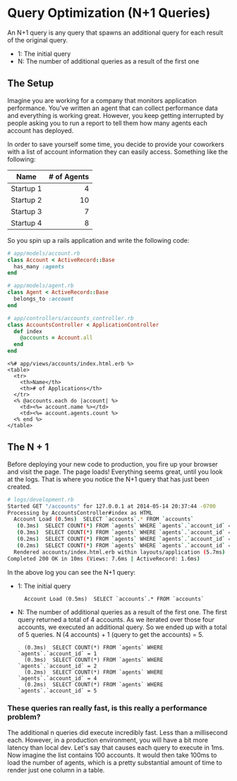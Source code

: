 # Query Optimization (N+1 Queries)

An N+1 query is any query that spawns an additional query for each result of the original query.
 
- 1: The initial query
- N: The number of additional queries as a result of the first one

## The Setup

Imagine you are working for a company that monitors application performance. You've written an agent that can collect performance data and everything is working great. However, you keep getting interrupted by people asking you to run a report to tell them how many agents each account has deployed.

In order to save yourself some time, you decide to provide your coworkers with a list of account information they can easily access. Something like the following:

| Name       | # of Agents |
| ---------- | -----------:|
| Startup 1  | 4           |
| Startup 2  | 10          |
| Startup 3  | 7           |
| Startup 4  | 8           |

So you spin up a rails application and write the following code:

```ruby
# app/models/account.rb
class Account < ActiveRecord::Base
  has_many :agents
end

# app/models/agent.rb
class Agent < ActiveRecord::Base
  belongs_to :account
end

# app/controllers/accounts_controller.rb
class AccountsController < ApplicationController
  def index
    @accounts = Account.all
  end
end
```

```erb
<%# app/views/accounts/index.html.erb %>
<table>
  <tr>
    <th>Name</th>
    <th># of Applications</th>
  </tr>
  <% @accounts.each do |account| %>
    <td><%= account.name %></td>
    <td><%= account.agents.count %>
  <% end %>
</table>
```

## The N + 1

Before deploying your new code to production, you fire up your browser and visit the page. The page loads! Everything seems great, until you look at the logs. That is where you notice the N+1 query that has just been created.

```bash
# logs/development.rb
Started GET "/accounts" for 127.0.0.1 at 2014-05-14 20:37:44 -0700
Processing by AccountsController#index as HTML
  Account Load (0.5ms)  SELECT `accounts`.* FROM `accounts`
   (0.3ms)  SELECT COUNT(*) FROM `agents` WHERE `agents`.`account_id` = 1
   (0.3ms)  SELECT COUNT(*) FROM `agents` WHERE `agents`.`account_id` = 2
   (0.2ms)  SELECT COUNT(*) FROM `agents` WHERE `agents`.`account_id` = 4
   (0.2ms)  SELECT COUNT(*) FROM `agents` WHERE `agents`.`account_id` = 5
  Rendered accounts/index.html.erb within layouts/application (5.7ms)
Completed 200 OK in 10ms (Views: 7.6ms | ActiveRecord: 1.6ms)
```

In the above log you can see the N+1 query:
- 1: The initial query

        Account Load (0.5ms)  SELECT `accounts`.* FROM `accounts`

- N: The number of additional queries as a result of the first one. The first query returned a total of 4 accounts. As we iterated over those four accounts, we executed an additional query. So we ended up with a total of 5 queries. N (4 accounts) + 1 (query to get the accounts) = 5.

        (0.3ms)  SELECT COUNT(*) FROM `agents` WHERE `agents`.`account_id` = 1
        (0.3ms)  SELECT COUNT(*) FROM `agents` WHERE `agents`.`account_id` = 2
        (0.2ms)  SELECT COUNT(*) FROM `agents` WHERE `agents`.`account_id` = 4
        (0.2ms)  SELECT COUNT(*) FROM `agents` WHERE `agents`.`account_id` = 5
        
### These queries ran really fast, is this really a performance problem?

The additional n queries did execute incredibly fast. Less than a millisecond each. However, in a production environment, you will have a bit more latency than local dev. Let's say that causes each query to execute in 1ms. Now imagine the list contains 100 accounts. It would then take 100ms to load the number of agents, which is a pretty substantial amount of time to render just one column in a table.

